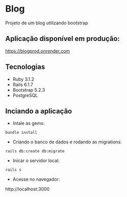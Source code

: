# Blog

Projeto de um blog utilizando bootstrap

## Aplicação disponível em produção:

https://blogprod.onrender.com

## Tecnologias

- Ruby 3.1.2
- Rails 6.1.7
- Bootstrap 5.2.3
- PostgreSQL

## Inciando a aplicação

- Intale as gems:

```
bundle install
```

- Criando o banco de dados e rodando as migrations:

```
rails db:create db:migrate
```

- Inicar o servidor local:

```
rails s
```

- Acesse no navegador:

http://localhost:3000
